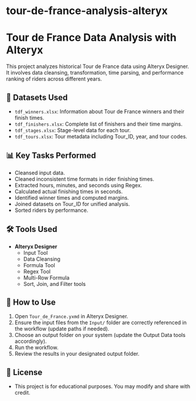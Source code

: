 # tour-de-france-analysis-alteryx
# Tour de France Data Analysis with Alteryx

This project analyzes historical Tour de France data using Alteryx Designer. It involves data cleansing, transformation, time parsing, and performance ranking of riders across different years.

## 📁 Datasets Used
- `tdf_winners.xlsx`: Information about Tour de France winners and their finish times.
- `tdf_finishers.xlsx`: Complete list of finishers and their time margins.
- `tdf_stages.xlsx`: Stage-level data for each tour.
- `tdf_tours.xlsx`: Tour metadata including Tour_ID, year, and tour codes.

## 📊 Key Tasks Performed
- Cleansed input data.
- Cleaned inconsistent time formats in rider finishing times.  
- Extracted hours, minutes, and seconds using Regex. 
- Calculated actual finishing times in seconds.  
- Identified winner times and computed margins.  
- Joined datasets on Tour_ID for unified analysis.  
- Sorted riders by performance.  

## 🛠️ Tools Used
- **Alteryx Designer**
  - Input Tool
  - Data Cleansing
  - Formula Tool
  - Regex Tool
  - Multi-Row Formula
  - Sort, Join, and Filter tools

## 📎 How to Use

1. Open `Tour_de_France.yxmd` in Alteryx Designer.  
2. Ensure the input files from the `Input/` folder are correctly referenced in the workflow (update paths if needed).  
3. Choose an output folder on your system (update the Output Data tools accordingly).  
4. Run the workflow.  
5. Review the results in your designated output folder.

## 📜 License

- This project is for educational purposes. You may modify and share with credit.
